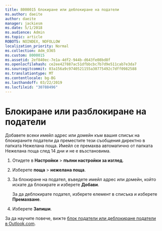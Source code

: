 ```yaml
---
title: 8000015 блокиране или деблокиране на податели
ms.author: daeite
author: daeite
manager: jackiesm
ms.date: 5/1/2018
ms.audience: Admin
ms.topic: article
ROBOTS: NOINDEX, NOFOLLOW
localization_priority: Normal
ms.collection: Adm_O365
ms.custom: 8000015
ms.assetid: 2ef840ec-7e1a-4df2-944b-d643fe08bd8f
ms.openlocfilehash: ce2ee427887ac51dfbbcbc7b7d9e511cab7e3da7
ms.sourcegitcommit: 03a156a9c9740521155a30775492c7dff0982588
ms.translationtype: MT
ms.contentlocale: bg-BG
ms.lasthandoff: 03/22/2019
ms.locfileid: "30788496"
---
```

# <a name="block-or-unblock-senders"></a>Блокиране или разблокиране на податели

Добавете всеки имейл адрес или домейн към вашия списък на блокираните податели да преместите тези съобщения директно в папката Нежелана поща. Имейл се премахва автоматично от папката Нежелана поща след 14 дни и не е възстановима.
  
1. Отидете в **Настройки** \> **пълни настройки за изглед**. 
    
2. Изберете **поща** \> **нежелана поща**. 
    
3. За блокиране на подател, въведете имейл адрес или домейн, който искате да блокирате и изберете **Добави**. 
    
    За да деблокирате подател, изберете елемент в списъка и изберете **Премахване**.
    
4. Изберете **Запиши**. 
    
За да научите повече, вижте [блок податели или деблокиране податели в Outlook.com](https://go.microsoft.com/fwlink/p/?linkid=873133).
  

